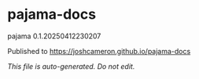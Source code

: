 # pajama-docs
pajama 0.1.20250412230207

Published to https://joshcameron.github.io/pajama-docs

*This file is auto-generated. Do not edit.*
